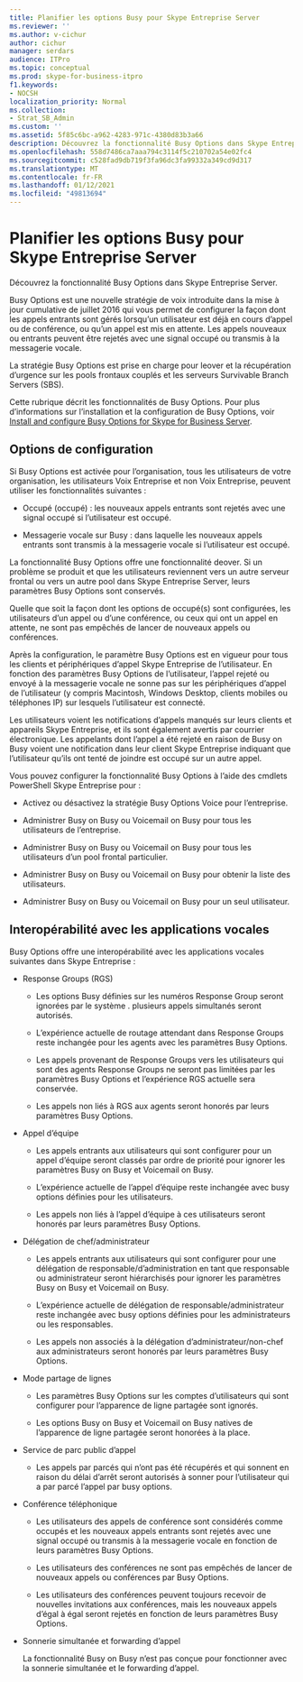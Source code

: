 ```yaml
---
title: Planifier les options Busy pour Skype Entreprise Server
ms.reviewer: ''
ms.author: v-cichur
author: cichur
manager: serdars
audience: ITPro
ms.topic: conceptual
ms.prod: skype-for-business-itpro
f1.keywords:
- NOCSH
localization_priority: Normal
ms.collection:
- Strat_SB_Admin
ms.custom: ''
ms.assetid: 5f85c6bc-a962-4283-971c-4380d83b3a66
description: Découvrez la fonctionnalité Busy Options dans Skype Entreprise Server.
ms.openlocfilehash: 558d7486ca7aaa794c3114f5c210702a54e02fc4
ms.sourcegitcommit: c528fad9db719f3fa96dc3fa99332a349cd9d317
ms.translationtype: MT
ms.contentlocale: fr-FR
ms.lasthandoff: 01/12/2021
ms.locfileid: "49813694"
---
```

# <a name="plan-for-busy-options-for-skype-for-business-server"></a>Planifier les options Busy pour Skype Entreprise Server
 
Découvrez la fonctionnalité Busy Options dans Skype Entreprise Server.
  
Busy Options est une nouvelle stratégie de voix introduite dans la mise à jour cumulative de juillet 2016 qui vous permet de configurer la façon dont les appels entrants sont gérés lorsqu’un utilisateur est déjà en cours d’appel ou de conférence, ou qu’un appel est mis en attente. Les appels nouveaux ou entrants peuvent être rejetés avec une signal occupé ou transmis à la messagerie vocale. 
  
La stratégie Busy Options est prise en charge pour leover et la récupération d’urgence sur les pools frontaux couplés et les serveurs Survivable Branch Servers (SBS).
  
Cette rubrique décrit les fonctionnalités de Busy Options. Pour plus d’informations sur l’installation et la configuration de Busy Options, voir [Install and configure Busy Options for Skype for Business Server](../../deploy/deploy-enterprise-voice/install-and-configure-busy-options.md).
  
## <a name="configuration-options"></a>Options de configuration

Si Busy Options est activée pour l’organisation, tous les utilisateurs de votre organisation, les utilisateurs Voix Entreprise et non Voix Entreprise, peuvent utiliser les fonctionnalités suivantes :
  
- Occupé (occupé) : les nouveaux appels entrants sont rejetés avec une signal occupé si l’utilisateur est occupé.
    
- Messagerie vocale sur Busy : dans laquelle les nouveaux appels entrants sont transmis à la messagerie vocale si l’utilisateur est occupé.
    
La fonctionnalité Busy Options offre une fonctionnalité deover. Si un problème se produit et que les utilisateurs reviennent vers un autre serveur frontal ou vers un autre pool dans Skype Entreprise Server, leurs paramètres Busy Options sont conservés.
  
Quelle que soit la façon dont les options de occupé(s) sont configurées, les utilisateurs d’un appel ou d’une conférence, ou ceux qui ont un appel en attente, ne sont pas empêchés de lancer de nouveaux appels ou conférences. 
  
Après la configuration, le paramètre Busy Options est en vigueur pour tous les clients et périphériques d’appel Skype Entreprise de l’utilisateur. En fonction des paramètres Busy Options de l’utilisateur, l’appel rejeté ou envoyé à la messagerie vocale ne sonne pas sur les périphériques d’appel de l’utilisateur (y compris Macintosh, Windows Desktop, clients mobiles ou téléphones IP) sur lesquels l’utilisateur est connecté. 
  
Les utilisateurs voient les notifications d’appels manqués sur leurs clients et appareils Skype Entreprise, et ils sont également avertis par courrier électronique. Les appelants dont l’appel a été rejeté en raison de Busy on Busy voient une notification dans leur client Skype Entreprise indiquant que l’utilisateur qu’ils ont tenté de joindre est occupé sur un autre appel.
  
Vous pouvez configurer la fonctionnalité Busy Options à l’aide des cmdlets PowerShell Skype Entreprise pour :
  
- Activez ou désactivez la stratégie Busy Options Voice pour l’entreprise.
    
- Administrer Busy on Busy ou Voicemail on Busy pour tous les utilisateurs de l’entreprise.
    
- Administrer Busy on Busy ou Voicemail on Busy pour tous les utilisateurs d’un pool frontal particulier.
    
- Administrer Busy on Busy ou Voicemail on Busy pour obtenir la liste des utilisateurs.
    
- Administrer Busy on Busy ou Voicemail on Busy pour un seul utilisateur.
    
## <a name="interoperability-with-voice-applications"></a>Interopérabilité avec les applications vocales

Busy Options offre une interopérabilité avec les applications vocales suivantes dans Skype Entreprise :
  
- Response Groups (RGS)
    
  - Les options Busy définies sur les numéros Response Group seront ignorées par le système . plusieurs appels simultanés seront autorisés. 
    
  - L’expérience actuelle de routage attendant dans Response Groups reste inchangée pour les agents avec les paramètres Busy Options.
    
  - Les appels provenant de Response Groups vers les utilisateurs qui sont des agents Response Groups ne seront pas limitées par les paramètres Busy Options et l’expérience RGS actuelle sera conservée.
    
  - Les appels non liés à RGS aux agents seront honorés par leurs paramètres Busy Options.
    
- Appel d’équipe
    
  - Les appels entrants aux utilisateurs qui sont configurer pour un appel d’équipe seront classés par ordre de priorité pour ignorer les paramètres Busy on Busy et Voicemail on Busy.
    
  - L’expérience actuelle de l’appel d’équipe reste inchangée avec busy options définies pour les utilisateurs.
    
  - Les appels non liés à l’appel d’équipe à ces utilisateurs seront honorés par leurs paramètres Busy Options.
    
- Délégation de chef/administrateur 
    
  - Les appels entrants aux utilisateurs qui sont configurer pour une délégation de responsable/d’administration en tant que responsable ou administrateur seront hiérarchisés pour ignorer les paramètres Busy on Busy et Voicemail on Busy.
    
  - L’expérience actuelle de délégation de responsable/administrateur reste inchangée avec busy options définies pour les administrateurs ou les responsables.
    
  - Les appels non associés à la délégation d’administrateur/non-chef aux administrateurs seront honorés par leurs paramètres Busy Options.
    
- Mode partage de lignes 
    
  - Les paramètres Busy Options sur les comptes d’utilisateurs qui sont configurer pour l’apparence de ligne partagée sont ignorés. 
    
  - Les options Busy on Busy et Voicemail on Busy natives de l’apparence de ligne partagée seront honorées à la place.
    
- Service de parc public d’appel 
    
  - Les appels par parcés qui n’ont pas été récupérés et qui sonnent en raison du délai d’arrêt seront autorisés à sonner pour l’utilisateur qui a par parcé l’appel par busy options. 
    
- Conférence téléphonique
    
  - Les utilisateurs des appels de conférence sont considérés comme occupés et les nouveaux appels entrants sont rejetés avec une signal occupé ou transmis à la messagerie vocale en fonction de leurs paramètres Busy Options.
    
  - Les utilisateurs des conférences ne sont pas empêchés de lancer de nouveaux appels ou conférences par Busy Options.
    
  - Les utilisateurs des conférences peuvent toujours recevoir de nouvelles invitations aux conférences, mais les nouveaux appels d’égal à égal seront rejetés en fonction de leurs paramètres Busy Options.
    
- Sonnerie simultanée et forwarding d’appel
    
    La fonctionnalité Busy on Busy n’est pas conçue pour fonctionner avec la sonnerie simultanée et le forwarding d’appel.
    

